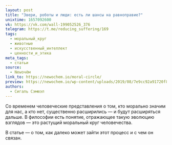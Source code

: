 ```yaml
---
layout: post
title: "Звери, роботы и люди: есть ли шансы на равноправие?"
unixtime: 1657092600
vk: https://vk.com/wall-199052526_376
telegram: https://t.me/reducing_suffering/169
tags:
  - моральный_круг
  - животные
  - искусственный_интеллект
  - ценности_и_этика
meta_tags:
  - статьи
source:
  - Newочём
link_to: https://newochem.io/moral-circle/
preview: https://newochem.io/wp-content/uploads/2019/08/7e9cc92a91720f8b2cd79-1-1200x500.jpg
authors:
  - Сигаль Сэмюэл
---
```

Со временем человеческие представления о том, кто морально значим для нас, а кто нет, существенно расширились — и будут расширяться дальше. В философии есть понятие, отражающее такую эволюцию взглядов — это растущий моральный круг человечества.

В статье — о том, как далеко может зайти этот процесс и с чем он связан.